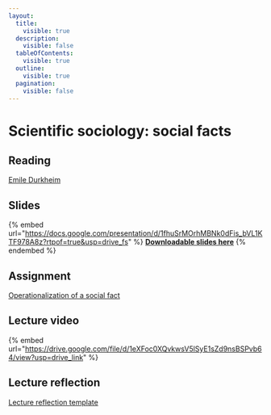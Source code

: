 ```yaml
---
layout:
  title:
    visible: true
  description:
    visible: false
  tableOfContents:
    visible: true
  outline:
    visible: true
  pagination:
    visible: false
---
```


# Scientific sociology: social facts

## Reading

[Emile Durkheim](https://drive.google.com/file/d/1oRpsjB3IMHQrBahwlkxt5_FOLVH-aNGV/view?usp=sharing)

## Slides

{% embed url="https://docs.google.com/presentation/d/1fhuSrMOrhMBNk0dFis_bVL1KTF978A8z?rtpof=true&usp=drive_fs" %}
[**Downloadable slides here**](https://docs.google.com/presentation/d/1fhuSrMOrhMBNk0dFis_bVL1KTF978A8z?rtpof=true\&usp=drive_fs)
{% endembed %}

## Assignment

[Operationalization of a social fact](https://docs.google.com/document/d/1foU7RgQnoxQ3N8HCaEyLUNJCxZNXd2Tz?rtpof=true\&usp=drive_fs)

## Lecture video

{% embed url="https://drive.google.com/file/d/1eXFoc0XQvkwsV5lSyE1sZd9nsBSPvb64/view?usp=drive_link" %}



## Lecture reflection

[Lecture reflection template](https://docs.google.com/document/d/1-N-FhY9ZblIuhyLRbkAycaVtDDBpGSYQ?rtpof=true\&usp=drive_fs)

